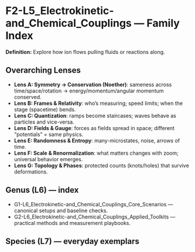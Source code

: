 # F2-L5_Electrokinetic-and_Chemical_Couplings — Family Index
**Definition:** Explore how ion flows pulling fluids or reactions along.

## Overarching Lenses

- **Lens A: Symmetry -> Conservation (Noether)**: sameness across time/space/rotation → energy/momentum/angular momentum conserved.
- **Lens B: Frames & Relativity**: who’s measuring; speed limits; when the stage (spacetime) bends.
- **Lens C: Quantization**: ramps become staircases; waves behave as particles and vice-versa.
- **Lens D: Fields & Gauge**: forces as fields spread in space; different “potentials” = same physics.
- **Lens E: Randomness & Entropy**: many-microstates, noise, arrows of time.
- **Lens F: Scale & Renormalization**: what matters changes with zoom; universal behavior emerges.
- **Lens G: Topology & Phases**: protected counts (knots/holes) that survive deformations.

## Genus (L6) — index
- G1-L6_Electrokinetic-and_Chemical_Couplings_Core_Scenarios — canonical setups and baseline checks.
- G2-L6_Electrokinetic-and_Chemical_Couplings_Applied_Toolkits — practical methods and measurement playbooks.

## Species (L7) — everyday exemplars
